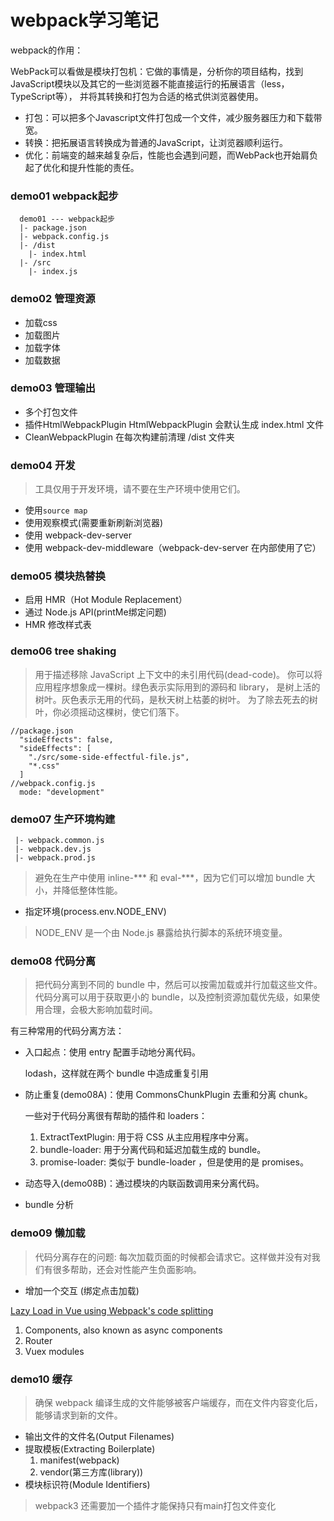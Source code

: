 # webpack学习笔记

webpack的作用：

WebPack可以看做是模块打包机：它做的事情是，分析你的项目结构，找到JavaScript模块以及其它的一些浏览器不能直接运行的拓展语言（less，TypeScript等），
并将其转换和打包为合适的格式供浏览器使用。


* 打包：可以把多个Javascript文件打包成一个文件，减少服务器压力和下载带宽。
* 转换：把拓展语言转换成为普通的JavaScript，让浏览器顺利运行。
* 优化：前端变的越来越复杂后，性能也会遇到问题，而WebPack也开始肩负起了优化和提升性能的责任。

### demo01 webpack起步

```
  demo01 --- webpack起步
  |- package.json
  |- webpack.config.js
  |- /dist
    |- index.html
  |- /src
    |- index.js
```

### demo02 管理资源

- 加载css
- 加载图片
- 加载字体
- 加载数据

### demo03 管理输出

- 多个打包文件
- 插件HtmlWebpackPlugin
  HtmlWebpackPlugin 会默认生成 index.html 文件
- CleanWebpackPlugin
  在每次构建前清理 /dist 文件夹

### demo04 开发

> 工具仅用于开发环境，请不要在生产环境中使用它们。

- 使用```source map``` 
- 使用观察模式(需要重新刷新浏览器)
- 使用 webpack-dev-server
- 使用 webpack-dev-middleware（webpack-dev-server 在内部使用了它）

### demo05 模块热替换

- 启用 HMR（Hot Module Replacement）
- 通过 Node.js API(printMe绑定问题)
- HMR 修改样式表

### demo06 tree shaking

> 用于描述移除 JavaScript 上下文中的未引用代码(dead-code)。
> 你可以将应用程序想象成一棵树。绿色表示实际用到的源码和 library，
> 是树上活的树叶。灰色表示无用的代码，是秋天树上枯萎的树叶。
> 为了除去死去的树叶，你必须摇动这棵树，使它们落下。

```
//package.json
  "sideEffects": false,
  "sideEffects": [
    "./src/some-side-effectful-file.js",
    "*.css"
  ]
//webpack.config.js
  mode: "development"
```

### demo07 生产环境构建

```
 |- webpack.common.js
 |- webpack.dev.js
 |- webpack.prod.js
```
> 避免在生产中使用 inline-*** 和 eval-***，因为它们可以增加 bundle 大小，并降低整体性能。

- 指定环境(process.env.NODE_ENV)

> NODE_ENV 是一个由 Node.js 暴露给执行脚本的系统环境变量。

### demo08 代码分离

> 把代码分离到不同的 bundle 中，然后可以按需加载或并行加载这些文件。代码分离可以用于获取更小的 bundle，以及控制资源加载优先级，如果使用合理，会极大影响加载时间。

有三种常用的代码分离方法：

- 入口起点：使用 entry 配置手动地分离代码。

  lodash，这样就在两个 bundle 中造成重复引用

- 防止重复(demo08A)：使用 CommonsChunkPlugin 去重和分离 chunk。

  一些对于代码分离很有帮助的插件和 loaders：

    1. ExtractTextPlugin: 用于将 CSS 从主应用程序中分离。
    2. bundle-loader: 用于分离代码和延迟加载生成的 bundle。
    3. promise-loader: 类似于 bundle-loader ，但是使用的是 promises。
    
- 动态导入(demo08B)：通过模块的内联函数调用来分离代码。

- bundle 分析

### demo09 懒加载

> 代码分离存在的问题: 每次加载页面的时候都会请求它。这样做并没有对我们有很多帮助，还会对性能产生负面影响。

- 增加一个交互 (绑定点击加载)

[Lazy Load in Vue using Webpack's code splitting](https://alexjoverm.github.io/2017/07/16/Lazy-load-in-Vue-using-Webpack-s-code-splitting/)

1. Components, also known as async components
2. Router
3. Vuex modules

### demo10 缓存

> 确保 webpack 编译生成的文件能够被客户端缓存，而在文件内容变化后，能够请求到新的文件。

- 输出文件的文件名(Output Filenames)
- 提取模板(Extracting Boilerplate)
  1. manifest(webpack)
  2. vendor(第三方库(library))
- 模块标识符(Module Identifiers)
 > webpack3 还需要加一个插件才能保持只有main打包文件变化
  > 
